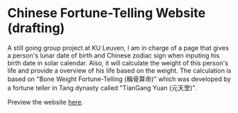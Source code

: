# Chinese Fortune-Telling Website (drafting)

A still going group project at KU Leuven, I am in charge of a page that gives a person's lunar date of birth and Chinese zodiac sign when inputing his birth date in solar calendar. Also, it will calculate the weight of this person's life and provide a overview of his life based on the weight. The calculation is based on "Bone Weight Fortune-Telling (稱骨算命)" which was developed by a fortune teller in Tang dynasty called "TianGang Yuan (元天罡)".

Preview the website [here](https://htmlpreview.github.io/?https://github.com/dodopianist/Projects/blob/main/Fortune%20teller%20website/test.html).

